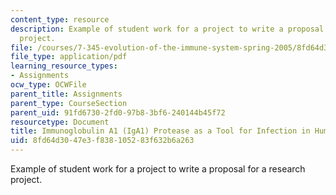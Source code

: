 ```yaml
---
content_type: resource
description: Example of student work for a project to write a proposal for a research
  project.
file: /courses/7-345-evolution-of-the-immune-system-spring-2005/8fd64d3047e3f838105283f632b6a263_franciswolenski.pdf
file_type: application/pdf
learning_resource_types:
- Assignments
ocw_type: OCWFile
parent_title: Assignments
parent_type: CourseSection
parent_uid: 91fd6730-2fd0-97b8-3bf6-240144b45f72
resourcetype: Document
title: Immunoglobulin A1 (IgA1) Protease as a Tool for Infection in Humans and Chimpanzees
uid: 8fd64d30-47e3-f838-1052-83f632b6a263
---
```

Example of student work for a project to write a proposal for a research project.

